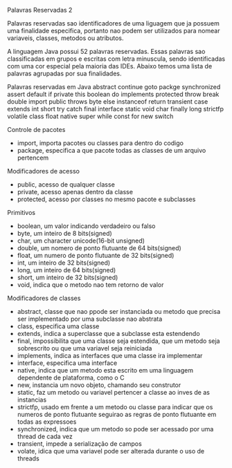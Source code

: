 
Palavras Reservadas 2

Palavras reservadas sao identificadores de uma liguagem que ja possuem
uma finalidade especifica, portanto nao podem ser utilizados para nomear
variaveis, classes, metodos ou atributos.

A linguagem Java possui 52 palavras reservadas.
Essas palavras sao classificadas em grupos e escritas com letra minuscula, 
sendo identificadas com uma cor especial pela maioria das IDEs.
Abaixo temos uma lista de palavras agrupadas por sua finalidades.


Palavras reservadas em Java
abstract  continue  goto  packge  synchronized
assert  default  if  private  this
boolean  do  implements  protected  throw
break  double  import  public  throws
byte  else  instanceof  return  transient
case  extends  int  short  try
catch  final  interface  static  void
char  finally  long  strictfp  volatile
class  float  native  super  while
const  for  new  switch


Controle de pacotes
- import, importa pacotes ou classes para dentro do codigo
- package, especifica a que pacote todas as classes de um arquivo pertencem

Modificadores de acesso
- public, acesso de qualquer classe
- private, acesso apenas dentro da classe
- protected, acesso por classes no mesmo pacote e subclasses

Primitivos
- boolean, um valor indicando verdadeiro ou falso
- byte, um inteiro de 8 bits(signed)
- char, um character unicode(16-bit unsigned)
- double, um nomero de ponto flutuante de 64 bits(signed)
- float, um numero de ponto flutuante de 32 bits(signed)
- int, um inteiro de 32 bits(signed)
- long, um inteiro de 64 bits(signed)
- short, um inteiro de 32 bits(signed)
- void, indica que o metodo nao tem retorno de valor



Modificadores de classes
- abstract, classe que nao ppode ser instanciada ou metodo que precisa ser 
implementado por uma subclasse nao abstrata
- class, especifica uma classe
- extends, indica a superclasse que a subclasse esta estendendo
- final, impossibilita que uma classe seja estendida, que um metodo
seja sobrescrito ou que uma variavel seja reiniciada
- implements, indica as interfaces que uma classe ira implementar
- interface, especifica uma interface
- native, indica que um metodo esta escrito em uma linguagem dependente
de plataforma, como o C
- new, instancia um novo objeto, chamando seu construtor
- static, faz um metodo ou variavel pertencer a classe ao inves de 
as instancias
- strictfp, usado em frente a um metodo ou classe para indicar que os
numeros de ponto flutuante seguirao as regras de ponto flutuante
em todas as expressoes
- synchronized, indica que um metodo so pode ser acessado por uma 
thread de cada vez
- transient, impede a serialização de campos
- volate, idica que uma variavel pode ser alterada durante o uso de threads
















